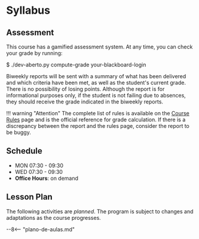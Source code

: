 # Syllabus

## Assessment

This course has a gamified assessment system. At any time, you can check your grade by running:

<ah-terminal>
$ ./dev-aberto.py compute-grade your-blackboard-login
</ah-terminal>

Biweekly reports will be sent with a summary of what has been delivered and which criteria have been met, as well as the student's current grade. There is no possibility of losing points. Although the report is for informational purposes only, if the student is not failing due to absences, they should receive the grade indicated in the biweekly reports.

!!! warning "Attention"
    The complete list of rules is available on the [Course Rules](assessment.md) page and is the official reference for grade calculation. If there is a discrepancy between the report and the rules page, consider the report to be buggy.

## Schedule

* MON 07:30 - 09:30 
* WED 07:30 - 09:30 
* **Office Hours**: on demand

## Lesson Plan

The following activities are *planned*. The program is subject to changes and adaptations as the course progresses.

--8<-- "plano-de-aulas.md"
